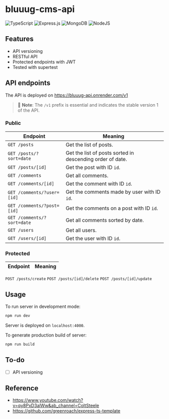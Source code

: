# bluuug-cms-api
![TypeScript](https://img.shields.io/badge/typescript-%23007ACC.svg?logo=typescript&logoColor=white)
![Express.js](https://img.shields.io/badge/express.js-%23404d59.svg?logo=express&logoColor=%2361DAFB)
![MongoDB](https://img.shields.io/badge/MongoDB-%234ea94b.svg?logo=mongodb&logoColor=white)
![NodeJS](https://img.shields.io/badge/node.js-6DA55F?logo=node.js&logoColor=white)

## Features
- API versioning
- RESTful API
- Protected endpoints with JWT
- Tested with supertest

## API endpoints
The API is deployed on https://bluuug-api.onrender.com/v1

> 🔴 **Note**: The `/v1` prefix is essential and indicates the stable version 1 of the API.

### Public
| Endpoint                   | Meaning                                                   |
| -------------------------- | --------------------------------------------------------- |
| `GET /posts`               | Get the list of posts.                                    |
| `GET /posts/?sort=date`    | Get the list of posts sorted in descending order of date. |
| `GET /posts/[id]`          | Get the post with ID `id`.                                |
| `GET /comments`            | Get all comments.                                         |
| `GET /comments/[id]`       | Get the comment with ID `id`.                             |
| `GET /comments/?user=[id]` | Get the comments made by user with ID `id`.               |
| `GET /comments/?post=[id]` | Get the comments on a post with ID `id`.                  |
| `GET /comments/?sort=date` | Get all comments sorted by date.                  |
| `GET /users`               | Get all users.                                            |
| `GET /users/[id]`          | Get the user with ID `id`.                                |

### Protected
| Endpoint | Meaning |
| -------- | ------- |
`POST /posts/create`
`POST /posts/[id]/delete`
`POST /posts/[id]/update`

## Usage
To run server in development mode:
```bash
npm run dev
```
Server is deployed on `localhost:4000`.

To generate production build of server:
```bash
npm run build
```
## To-do
- [ ] API versioning
## Reference
- https://www.youtube.com/watch?v=qy8PxD3alWw&ab_channel=ColtSteele
- https://github.com/greenroach/express-ts-template